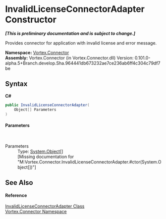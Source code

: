 # InvalidLicenseConnectorAdapter Constructor 
 _**\[This is preliminary documentation and is subject to change.\]**_

Provides connector for application with invalid license and error message.

**Namespace:**&nbsp;<a href="N_Vortex_Connector.md">Vortex.Connector</a><br />**Assembly:**&nbsp;Vortex.Connector (in Vortex.Connector.dll) Version: 0.101.0-alpha.5+Branch.develop.Sha.964441db673232ae7ce236ab6ff4c304c79df7be

## Syntax

**C#**<br />
``` C#
public InvalidLicenseConnectorAdapter(
	Object[] Parameters
)
```


#### Parameters
&nbsp;<dl><dt>Parameters</dt><dd>Type: <a href="http://msdn2.microsoft.com/en-us/library/e5kfa45b" target="_blank">System.Object</a>[]<br />\[Missing <param name="Parameters"/> documentation for "M:Vortex.Connector.InvalidLicenseConnectorAdapter.#ctor(System.Object[])"\]</dd></dl>

## See Also


#### Reference
<a href="T_Vortex_Connector_InvalidLicenseConnectorAdapter.md">InvalidLicenseConnectorAdapter Class</a><br /><a href="N_Vortex_Connector.md">Vortex.Connector Namespace</a><br />